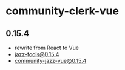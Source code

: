# community-clerk-vue

## 0.15.4

- rewrite from React to Vue
- jazz-tools@0.15.4
- community-jazz-vue@0.15.4
